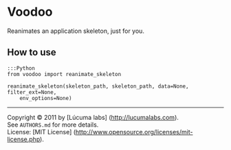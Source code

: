 
# Voodoo

Reanimates an application skeleton, just for you.


## How to use

    :::Python
    from voodoo import reanimate_skeleton

    reanimate_skeleton(skeleton_path, skeleton_path, data=None, filter_ext=None,
        env_options=None)


---------------------------------------

Copyright © 2011 by [Lúcuma labs] (http://lucumalabs.com).<br />
See `AUTHORS.md` for more details.<br />
License: [MIT License] (http://www.opensource.org/licenses/mit-license.php).
